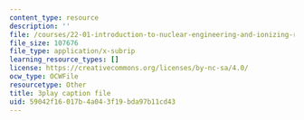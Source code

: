```yaml
---
content_type: resource
description: ''
file: /courses/22-01-introduction-to-nuclear-engineering-and-ionizing-radiation-fall-2016/59042f16017b4a043f19bda97b11cd43_HfRpkTG7Iow.srt
file_size: 107676
file_type: application/x-subrip
learning_resource_types: []
license: https://creativecommons.org/licenses/by-nc-sa/4.0/
ocw_type: OCWFile
resourcetype: Other
title: 3play caption file
uid: 59042f16-017b-4a04-3f19-bda97b11cd43
---
```

